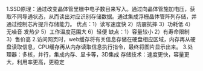 1.SSD原理：通过改变晶体管里栅中电子数目来写入。通过向晶体管施加电压，获取不同导通状态，从而读出对应识别存储数据。通过集成浮栅晶体管阵列存储，并通过控制芯片提升存储能力。
  优点：1）读写速度快 2）防震抗摔 3）功耗低 4）无噪音 发热少 5）工作温度范围大 6）轻便
  缺点：1）容量较小 2）有寿命限制 3）售价高
2.访问网页时，web缓存将有关信息存储在硬盘相应区域，内存再从硬盘读取信息，CPU缓存再从内存读取信息执行指令，最终将图片显示出来。
3.处理器：多核，并行，集成内存、显卡等，3D集成
  存储技术：速度更快，容量更大，利用率更高，更稳定